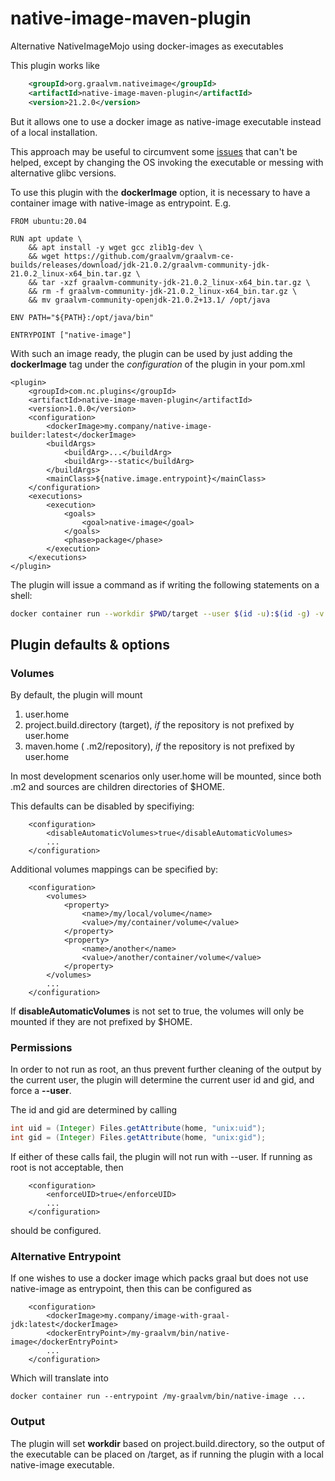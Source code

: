 # native-image-maven-plugin
Alternative NativeImageMojo using docker-images as executables

This plugin works like 

```xml
    <groupId>org.graalvm.nativeimage</groupId>
    <artifactId>native-image-maven-plugin</artifactId>
    <version>21.2.0</version>
```

But it allows one to use a docker image as native-image executable instead of a local installation.

This approach may be useful to circumvent some [issues](https://github.com/oracle/graal/issues/5814) that can't be helped, except by changing the OS invoking the executable or messing with alternative glibc versions.

To use this plugin with the **dockerImage** option, it is necessary to have a container image with native-image as entrypoint. E.g.

```
FROM ubuntu:20.04

RUN apt update \
    && apt install -y wget gcc zlib1g-dev \
    && wget https://github.com/graalvm/graalvm-ce-builds/releases/download/jdk-21.0.2/graalvm-community-jdk-21.0.2_linux-x64_bin.tar.gz \
    && tar -xzf graalvm-community-jdk-21.0.2_linux-x64_bin.tar.gz \
    && rm -f graalvm-community-jdk-21.0.2_linux-x64_bin.tar.gz \
    && mv graalvm-community-openjdk-21.0.2+13.1/ /opt/java

ENV PATH="${PATH}:/opt/java/bin"
    
ENTRYPOINT ["native-image"]
```

With such an image ready, the plugin can be used by just adding the **dockerImage** tag under the *configuration* of the plugin in your pom.xml

```
<plugin>
    <groupId>com.nc.plugins</groupId>
    <artifactId>native-image-maven-plugin</artifactId>
    <version>1.0.0</version>
    <configuration>
        <dockerImage>my.company/native-image-builder:latest</dockerImage>
        <buildArgs>
            <buildArg>...</buildArg>
            <buildArg>--static</buildArg>
        </buildArgs>
        <mainClass>${native.image.entrypoint}</mainClass>
    </configuration>
    <executions>
        <execution>
            <goals>
                <goal>native-image</goal>
            </goals>
            <phase>package</phase>
        </execution>
    </executions>
</plugin>
```

The plugin will issue a command as if writing the following statements on a shell:

```bash
docker container run --workdir $PWD/target --user $(id -u):$(id -g) -v $HOME:$HOME --rm my.company/native-image-builder:latest -cp <project classpath computed by maven> -H:Class=my.native.image.Entrypoint 
```

## Plugin defaults & options

### Volumes

By default, the plugin will mount

1. user.home
2. project.build.directory (target), *if* the repository is not prefixed by user.home 
3. maven.home ( .m2/repository), *if* the repository is not prefixed by user.home

In most development scenarios only user.home will be mounted, since both .m2 and sources are children directories of $HOME.

This defaults can be disabled by specifiying:

```
    <configuration>
        <disableAutomaticVolumes>true</disableAutomaticVolumes>
        ...
    </configuration>
```

Additional volumes mappings can be specified by:

```
    <configuration>
        <volumes>
            <property>
                <name>/my/local/volume</name>
                <value>/my/container/volume</value>									
            </property>
            <property>
                <name>/another</name>
                <value>/another/container/volume</value>									
            </property>
        </volumes>
        ...
    </configuration>
```

If **disableAutomaticVolumes** is not set to true, the volumes will only be mounted if they are not prefixed by $HOME.

### Permissions

In order to not run as root, an thus prevent further cleaning of the output by the current user, the plugin will determine the current user id and gid, and force a **--user**.

The id and gid are determined by calling 

```java
int uid = (Integer) Files.getAttribute(home, "unix:uid");
int gid = (Integer) Files.getAttribute(home, "unix:gid");
```

If either of these calls fail, the plugin will not run with --user. If running as root is not acceptable, then

```
    <configuration>
        <enforceUID>true</enforceUID>
        ...
    </configuration>
```

should be configured.

### Alternative Entrypoint

If one wishes to use a docker image which packs graal but does not use native-image as entrypoint, then this can be configured as

```
    <configuration>
        <dockerImage>my.company/image-with-graal-jdk:latest</dockerImage>
        <dockerEntryPoint>/my-graalvm/bin/native-image</dockerEntryPoint>
        ...
    </configuration>
```

Which will translate into 

```
docker container run --entrypoint /my-graalvm/bin/native-image ...
```


### Output

The plugin will set **workdir** based on project.build.directory, so the output of the executable can be placed on <project>/target, as if running the plugin with a local native-image executable.
